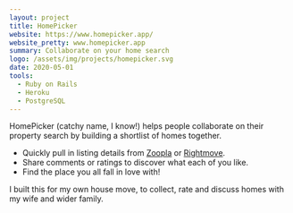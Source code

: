 ```yaml
---
layout: project
title: HomePicker
website: https://www.homepicker.app/
website_pretty: www.homepicker.app
summary: Collaborate on your home search
logo: /assets/img/projects/homepicker.svg
date: 2020-05-01
tools:
  - Ruby on Rails
  - Heroku
  - PostgreSQL
---
```


HomePicker (catchy name, I know!) helps people collaborate on their property search
by building a shortlist of homes together.

- Quickly pull in listing details from [Zoopla](https://www.zoopla.co.uk/) or [Rightmove](https://www.rightmove.co.uk/).
- Share comments or ratings to discover what each of you like.
- Find the place you all fall in love with!

I built this for my own house move, to collect, rate and discuss homes with my wife and wider family.
